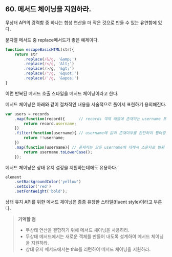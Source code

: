 ## 60. 메서드 체이닝을 지원하라.
무상태 API의 강력함 중 하나는 합성 연산을 더 작은 것으로 만들 수 있는 유연함에 있다.

문자열 메서드 중 replace메서드가 좋은 예제이다.
```js
function escapeBasicHTML(str){
	return str
		.replace(/&/g, '&amp;')
		.replace(/</g, '&lt;')
		.replace(/>/g, '&gt;')
		.replace(/"/g, '&quot;')
		.replace(/'/g, '&apos;')
}
```
이런 반복된 메서드 호출 스타일을 메서드 체이닝이라고 한다.

메서드 체이닝은 아래와 같이 절차적인 내용을 서술적으로 풀어서 표현하기 용의해진다.
```js
var users = records
	.map(function(record){		// records 객체 배열에 존재하는 username 프로퍼티만 추출해서,
		return record.username;
	})
	.filter(function(username){ // username에 값이 존재여부를 판단하여 필터링 후
		return !!username;
	})
	.map(function(username){ // 존재하는 모든 username에 대해서 소문자로 변환
		return username.toLowerCase();
	});
```


메서드 체이닝은 상태 유지 설정을 지원하는데에도 유용하다.
```js
element
	.setBackgroundColor('yellow')
	.setColor('red')
	.setFontWeight('bold');
```
상태 유지 API를 위한 메서드 체이닝은 종종 유창한 스타일(fluent style)이라고 부른다.


> __기억할 점__
> * 무상태 연산을 결합하기 위해 메서드 체이닝을 사용하라.
> * 무상태 메서드에서는 새로운 객체를 만들어 내도록 설계하여 메서드 체이닝을 지원하라.
> * 상태 유지 메서드에서는 this를 리턴하여 메서드 체이닝을 지원하라.